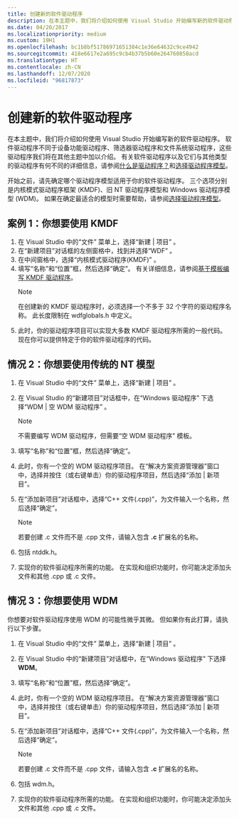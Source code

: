 ```yaml
---
title: 创建新的软件驱动程序
description: 在本主题中，我们将介绍如何使用 Visual Studio 开始编写新的软件驱动程序。
ms.date: 04/20/2017
ms.localizationpriority: medium
ms.custom: 19H1
ms.openlocfilehash: bc1b8bf51786971651384c1e36e64632c9ce4942
ms.sourcegitcommit: 418e6617e2a695c9cb4b37b5b60e264760858acd
ms.translationtype: HT
ms.contentlocale: zh-CN
ms.lasthandoff: 12/07/2020
ms.locfileid: "96817873"
---
```

# <a name="creating-a-new-software-driver"></a>创建新的软件驱动程序

在本主题中，我们将介绍如何使用 Visual Studio 开始编写新的软件驱动程序。 软件驱动程序不同于设备功能驱动程序、筛选器驱动程序和文件系统驱动程序，这些驱动程序我们将在其他主题中加以介绍。 有关软件驱动程序以及它们与其他类型的驱动程序有何不同的详细信息，请参阅[什么是驱动程序？](../gettingstarted/what-is-a-driver-.md)和[选择驱动程序模型](../gettingstarted/choosing-a-driver-model.md)。

开始之前，请先确定哪个驱动程序模型适用于你的软件驱动程序。 三个选项分别是内核模式驱动程序框架 (KMDF)、旧 NT 驱动程序模型和 Windows 驱动程序模型 (WDM)。 如果在确定最适合的模型时需要帮助，请参阅[选择驱动程序模型](../gettingstarted/choosing-a-driver-model.md)。

## <a name="case-1-you-want-to-use-kmdf"></a>案例 1：你想要使用 KMDF

1. 在 Visual Studio 中的“文件”  菜单上，选择“新建 | 项目”  。
2. 在“新建项目”对话框的左侧窗格中，找到并选择“WDF”  。
3. 在中间窗格中，选择“内核模式驱动程序(KMDF)”  。
4. 填写“名称”和“位置”框，然后选择“确定”。 有关详细信息，请参阅[基于模板编写 KMDF 驱动程序](../gettingstarted/writing-a-kmdf-driver-based-on-a-template.md)。
    > [!NOTE]
    > 在创建新的 KMDF 驱动程序时，必须选择一个不多于 32 个字符的驱动程序名称。 此长度限制在 wdfglobals.h 中定义。
5. 此时，你的驱动程序项目可以实现大多数 KMDF 驱动程序所需的一般代码。 现在你可以提供特定于你的软件驱动程序的代码。

## <a name="case-2-you-want-to-use-the-legacy-nt-model"></a>情况 2：你想要使用传统的 NT 模型

1. 在 Visual Studio 中的“文件”  菜单上，选择“新建 | 项目”  。
2. 在 Visual Studio 的“新建项目”对话框中，在“Windows 驱动程序”  下选择“WDM | 空 WDM 驱动程序”  。

    > [!NOTE]
    > 不需要编写 WDM 驱动程序，但需要“空 WDM 驱动程序”  模板。
3. 填写“名称”和“位置”框，然后选择“确定”。
4. 此时，你有一个空的 WDM 驱动程序项目。 在“解决方案资源管理器”窗口中，选择并按住（或右键单击）你的驱动程序项目，然后选择“添加 | 新项目”。
5. 在“添加新项目”对话框中，选择“C++ 文件(.cpp)”，为文件输入一个名称，然后选择“确定”。

    > [!NOTE]
    > 若要创建 .c 文件而不是 .cpp 文件，请输入包含 **.c** 扩展名的名称。
6. 包括 ntddk.h。
7. 实现你的软件驱动程序所需的功能。 在实现和组织功能时，你可能决定添加头文件和其他 .cpp 或 .c 文件。

## <a name="case-3-you-want-to-use-wdm"></a>情况 3：你想要使用 WDM

你想要对软件驱动程序使用 WDM 的可能性微乎其微。 但如果你有此打算，请执行以下步骤。

1. 在 Visual Studio 中的“文件”  菜单上，选择“新建 | 项目”  。
2. 在 Visual Studio 中的“新建项目”对话框中，在“Windows 驱动程序”  下选择 **WDM**。
3. 填写“名称”和“位置”框，然后选择“确定”。
4. 此时，你有一个空的 WDM 驱动程序项目。 在“解决方案资源管理器”窗口中，选择并按住（或右键单击）你的驱动程序项目，然后选择“添加 | 新项目”。
5. 在“添加新项目”对话框中，选择“C++ 文件(.cpp)”，为文件输入一个名称，然后选择“确定”。

    > [!NOTE]
    > 若要创建 .c 文件而不是 .cpp 文件，请输入包含 **.c** 扩展名的名称。
6. 包括 wdm.h。
7. 实现你的软件驱动程序所需的功能。 在实现和组织功能时，你可能决定添加头文件和其他 .cpp 或 .c 文件。
